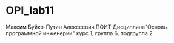 # OPI_lab11
Максим
Буйко-Путин
Алексеевич
ПОИТ
Дисциплина"Основы программной инженерии"
курс 1, группа 6, подгруппа 2
